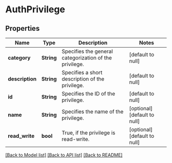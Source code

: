 # AuthPrivilege

## Properties
Name | Type | Description | Notes
------------ | ------------- | ------------- | -------------
**category** | **String** | Specifies the general categorization of the privilege. | [default to null]
**description** | **String** | Specifies a short description of the privilege. | [default to null]
**id** | **String** | Specifies the ID of the privilege. | [default to null]
**name** | **String** | Specifies the name of the privilege. | [optional] [default to null]
**read_write** | **bool** | True, if the privilege is read-write. | [optional] [default to null]

[[Back to Model list]](../README.md#documentation-for-models) [[Back to API list]](../README.md#documentation-for-api-endpoints) [[Back to README]](../README.md)


